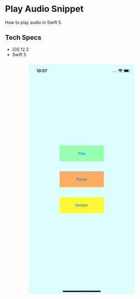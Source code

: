 # Play Audio Snippet

How to play audio in Swift 5.

## Tech Specs

- iOS 12.2
- Swift 5

<p align="center">
  <img style="padding: 10px;" src="images/image1.png" width="350" title="Image 1">
</p>

